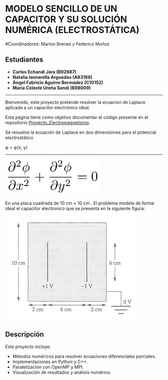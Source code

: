 # MODELO SENCILLO DE UN CAPACITOR Y SU SOLUCIÓN NUMÉRICA (ELECTROSTÁTICA)

#Coordinadores: Marlon Brenes y Federico Muñoz

## Estudiantes

- **Carlos Echandi Jara (B92687)**
- **Natalia Iannarella Arguedas (A83166)**
- **Ángel Fabricio Aguirre Bermúdez (C10152)**
- **María Celeste Ureña Sandí (B98009)**


---

Bienvenido, este proyecto pretende resolver la ecuacion de Laplace aplicada a un capacitor electrónico ideal.

Esta página tiene como objetivo documentar el código presente en el repositorio [Proyecto_Electromagnetismo](https://github.com/angelf02/Proyecto_Electromagnetismo).

Se resuelve la ecuación de Laplace en dos dimensiones para el potencial electrostático

 &phi; = &phi;(x, y)

---

![Descripción de la imagen](Ec_Laplace.png)

En una placa cuadrada de 10 cm × 10 cm . El problema modela de forma ideal el capacitor electronico que se presenta en la siguiente figura:

![Descripción de la imagen](Capacitor.png)


## Descripción

Este proyecto incluye:

- Métodos numéricos para resolver ecuaciones diferenciales parciales.
- Implementaciones en Python y C++.
- Paralelización con OpenMP y MPI.
- Visualización de resultados y análisis numérico.

